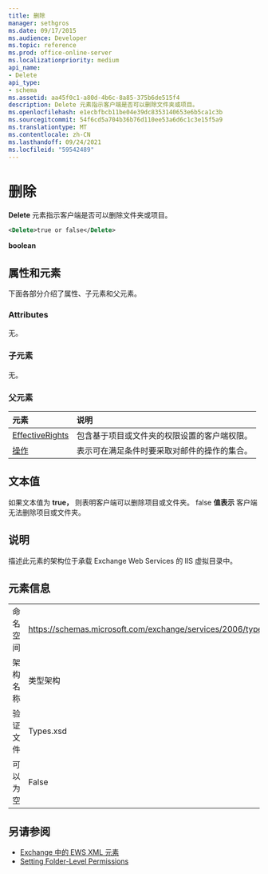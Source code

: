 ```yaml
---
title: 删除
manager: sethgros
ms.date: 09/17/2015
ms.audience: Developer
ms.topic: reference
ms.prod: office-online-server
ms.localizationpriority: medium
api_name:
- Delete
api_type:
- schema
ms.assetid: aa45f0c1-a80d-4b6c-8a85-375b6de515f4
description: Delete 元素指示客户端是否可以删除文件夹或项目。
ms.openlocfilehash: e1ecbfbcb11be04e39dc8353140653e6b5ca1c3b
ms.sourcegitcommit: 54f6cd5a704b36b76d110ee53a6d6c1c3e15f5a9
ms.translationtype: MT
ms.contentlocale: zh-CN
ms.lasthandoff: 09/24/2021
ms.locfileid: "59542489"
---
```

# <a name="delete"></a>删除

**Delete** 元素指示客户端是否可以删除文件夹或项目。 
  
```XML
<Delete>true or false</Delete>
```

**boolean**

## <a name="attributes-and-elements"></a>属性和元素

下面各部分介绍了属性、子元素和父元素。
  
### <a name="attributes"></a>Attributes

无。
  
### <a name="child-elements"></a>子元素

无。
  
### <a name="parent-elements"></a>父元素

|**元素**|**说明**|
|:-----|:-----|
|[EffectiveRights](effectiverights.md) <br/> |包含基于项目或文件夹的权限设置的客户端权限。  <br/> |
|[操作](actions.md) <br/> |表示可在满足条件时要采取对邮件的操作的集合。  <br/> |
   
## <a name="text-value"></a>文本值

如果文本值为 **true，** 则表明客户端可以删除项目或文件夹。 false **值表示** 客户端无法删除项目或文件夹。 
  
## <a name="remarks"></a>说明

描述此元素的架构位于承载 Exchange Web Services 的 IIS 虚拟目录中。
  
## <a name="element-information"></a>元素信息

|||
|:-----|:-----|
|命名空间  <br/> |https://schemas.microsoft.com/exchange/services/2006/types  <br/> |
|架构名称  <br/> |类型架构  <br/> |
|验证文件  <br/> |Types.xsd  <br/> |
|可以为空  <br/> |False  <br/> |
   
## <a name="see-also"></a>另请参阅

- [Exchange 中的 EWS XML 元素](ews-xml-elements-in-exchange.md)
- [Setting Folder-Level Permissions](https://msdn.microsoft.com/library/c7530e86-5112-401c-b10a-9c054ae59f07%28Office.15%29.aspx)

